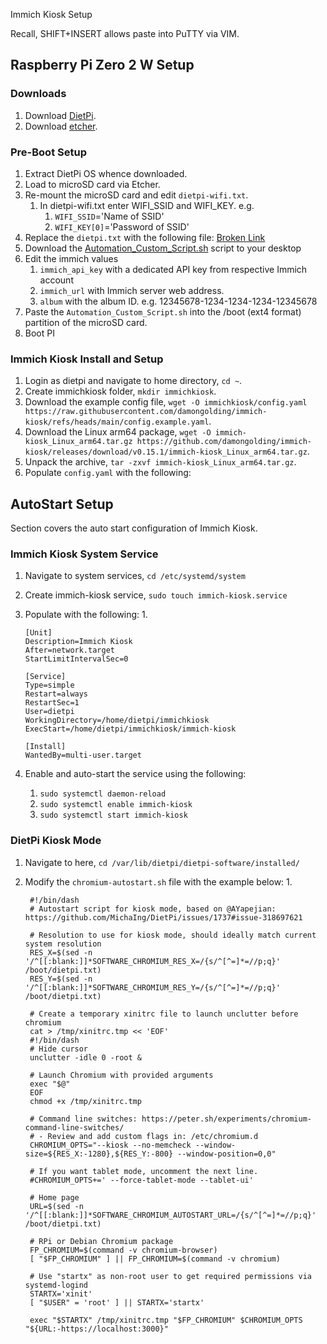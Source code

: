Immich Kiosk Setup

Recall, SHIFT+INSERT allows paste into PuTTY via VIM.

## Raspberry Pi Zero 2 W Setup

### Downloads

1. Download [DietPi](https://dietpi.com/#download).
2. Download [etcher](https://etcher.balena.io/).

### Pre-Boot Setup

1. Extract DietPi OS whence downloaded.
2. Load to microSD card via Etcher.
3. Re-mount the microSD card and edit `dietpi-wifi.txt`.
   1. In dietpi-wifi.txt enter WIFI_SSID and WIFI_KEY. e.g.
      1. `WIFI_SSID`='Name of SSID'
      2. `WIFI_KEY[0]`='Password of SSID'
4. Replace the `dietpi.txt` with the following file: [Broken Link]()
5. Download the [Automation_Custom_Script.sh]() script to your desktop
6. Edit the immich values
    1. `immich_api_key` with a dedicated API key from respective Immich account
    2. `immich_url` with Immich server web address.
    3. `album` with the album ID. e.g. 12345678-1234-1234-1234-12345678
7. Paste the `Automation_Custom_Script.sh` into the /boot (ext4 format) partition of the microSD card.
8. Boot PI

### Immich Kiosk Install and Setup

1. Login as dietpi and navigate to home directory, `cd ~`.
2. Create immichkiosk folder, `mkdir immichkiosk`.
3. Download the example config file, `wget -O immichkiosk/config.yaml https://raw.githubusercontent.com/damongolding/immich-kiosk/refs/heads/main/config.example.yaml`.
4. Download the Linux arm64 package, `wget -O immich-kiosk_Linux_arm64.tar.gz https://github.com/damongolding/immich-kiosk/releases/download/v0.15.1/immich-kiosk_Linux_arm64.tar.gz`.
5. Unpack the archive, `tar -zxvf immich-kiosk_Linux_arm64.tar.gz`.
6. Populate `config.yaml` with the following:

## AutoStart Setup

Section covers the auto start configuration of Immich Kiosk.

### Immich Kiosk System Service

1. Navigate to system services, `cd /etc/systemd/system`
2. Create immich-kiosk service, `sudo touch immich-kiosk.service`
3. Populate with the following:
   1.  

       [Unit]
       Description=Immich Kiosk
       After=network.target
       StartLimitIntervalSec=0

       [Service]
       Type=simple
       Restart=always
       RestartSec=1
       User=dietpi
       WorkingDirectory=/home/dietpi/immichkiosk
       ExecStart=/home/dietpi/immichkiosk/immich-kiosk

       [Install]
       WantedBy=multi-user.target

4. Enable and auto-start the service using the following:
   1. `sudo systemctl daemon-reload`
   2. `sudo systemctl enable immich-kiosk`
   3. `sudo systemctl start immich-kiosk`

### DietPi Kiosk Mode

1. Navigate to here, `cd /var/lib/dietpi/dietpi-software/installed/`
2. Modify the `chromium-autostart.sh` file with the example below:
   1.  

        #!/bin/dash
        # Autostart script for kiosk mode, based on @AYapejian: https://github.com/MichaIng/DietPi/issues/1737#issue-318697621

        # Resolution to use for kiosk mode, should ideally match current system resolution
        RES_X=$(sed -n '/^[[:blank:]]*SOFTWARE_CHROMIUM_RES_X=/{s/^[^=]*=//p;q}' /boot/dietpi.txt)
        RES_Y=$(sed -n '/^[[:blank:]]*SOFTWARE_CHROMIUM_RES_Y=/{s/^[^=]*=//p;q}' /boot/dietpi.txt)

        # Create a temporary xinitrc file to launch unclutter before chromium
        cat > /tmp/xinitrc.tmp << 'EOF'
        #!/bin/dash
        # Hide cursor
        unclutter -idle 0 -root &

        # Launch Chromium with provided arguments
        exec "$@"
        EOF
        chmod +x /tmp/xinitrc.tmp

        # Command line switches: https://peter.sh/experiments/chromium-command-line-switches/
        # - Review and add custom flags in: /etc/chromium.d
        CHROMIUM_OPTS="--kiosk --no-memcheck --window-size=${RES_X:-1280},${RES_Y:-800} --window-position=0,0"

        # If you want tablet mode, uncomment the next line.
        #CHROMIUM_OPTS+=' --force-tablet-mode --tablet-ui'

        # Home page
        URL=$(sed -n '/^[[:blank:]]*SOFTWARE_CHROMIUM_AUTOSTART_URL=/{s/^[^=]*=//p;q}' /boot/dietpi.txt)

        # RPi or Debian Chromium package
        FP_CHROMIUM=$(command -v chromium-browser)
        [ "$FP_CHROMIUM" ] || FP_CHROMIUM=$(command -v chromium)

        # Use "startx" as non-root user to get required permissions via systemd-logind
        STARTX='xinit'
        [ "$USER" = 'root' ] || STARTX='startx'

        exec "$STARTX" /tmp/xinitrc.tmp "$FP_CHROMIUM" $CHROMIUM_OPTS "${URL:-https://localhost:3000}"
